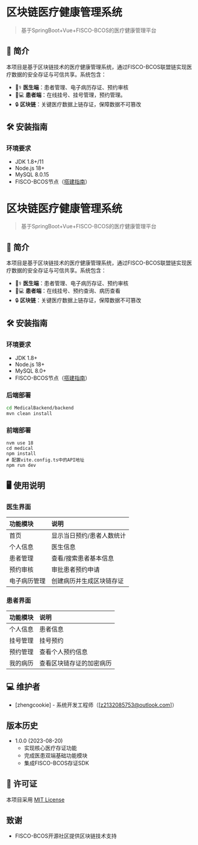 # **区块链医疗健康管理系统**

> 基于SpringBoot+Vue+FISCO-BCOS的医疗健康管理平台

## 🌟 简介
本项目是基于区块链技术的医疗健康管理系统，通过FISCO-BCOS联盟链实现医疗数据的安全存证与可信共享。系统包含：
- 👨⚕️ **医生端**：患者管理、电子病历存证、预约审核
- 👨💻 **患者端**：在线挂号、挂号管理，预约管理。
- 🔒 **区块链**：关键医疗数据上链存证，保障数据不可篡改

## 🛠️ 安装指南

### 环境要求
- JDK 1.8+/11
- Node.js 18+
- MySQL 8.0.15
- FISCO-BCOS节点（[搭建指南](https://fisco-bcos-documentation.readthedocs.io/)）

# **区块链医疗健康管理系统**

> 基于SpringBoot+Vue+FISCO-BCOS的医疗健康管理平台

## 🌟 简介
本项目是基于区块链技术的医疗健康管理系统，通过FISCO-BCOS联盟链实现医疗数据的安全存证与可信共享。系统包含：
- 👨⚕️ **医生端**：患者管理、电子病历存证、预约审核
- 👨💻 **患者端**：在线挂号、预约查询、病历查看
- 🔒 **区块链**：关键医疗数据上链存证，保障数据不可篡改

## 🛠️ 安装指南

### 环境要求
- JDK 1.8+
- Node.js 18+
- MySQL 8.0+
- FISCO-BCOS节点（[搭建指南](https://fisco-bcos-documentation.readthedocs.io/)）

### 后端部署
```bash
cd MedicalBackend/backend
mvn clean install
```

### 前端部署

```
nvm use 18
cd medical
npm install
# 配置vite.config.ts中的API地址
npm run dev
```

## 🖥️ 使用说明

### 医生界面

| 功能模块     | 说明                      |
| :----------- | :------------------------ |
| 首页         | 显示当日预约/患者人数统计 |
| 个人信息     | 医生信息                  |
| 患者管理     | 查看/搜索患者基本信息     |
| 预约审核     | 审批患者预约申请          |
| 电子病历管理 | 创建病历并生成区块链存证  |

### 患者界面

| 功能模块 | 说明                     |
| :------- | :----------------------- |
| 个人信息 | 患者信息                 |
| 挂号管理 | 挂号预约                 |
| 预约管理 | 查看个人预约信息         |
| 我的病历 | 查看区块链存证的加密病历 |

## 💻 维护者

- [zhengcookie] - 系统开发工程师（[z2132085753@outlook.com]）

##  版本历史

- 1.0.0 (2023-08-20)
  - 实现核心医疗存证功能
  - 完成医患双端基础功能模块
  - 集成FISCO-BCOS存证SDK

## 📄 许可证

本项目采用 [MIT License](LICENSE)

##  致谢

- FISCO-BCOS开源社区提供区块链技术支持
